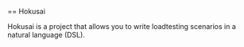 == Hokusai

Hokusai is a project that allows you to write loadtesting scenarios in a natural language (DSL).
